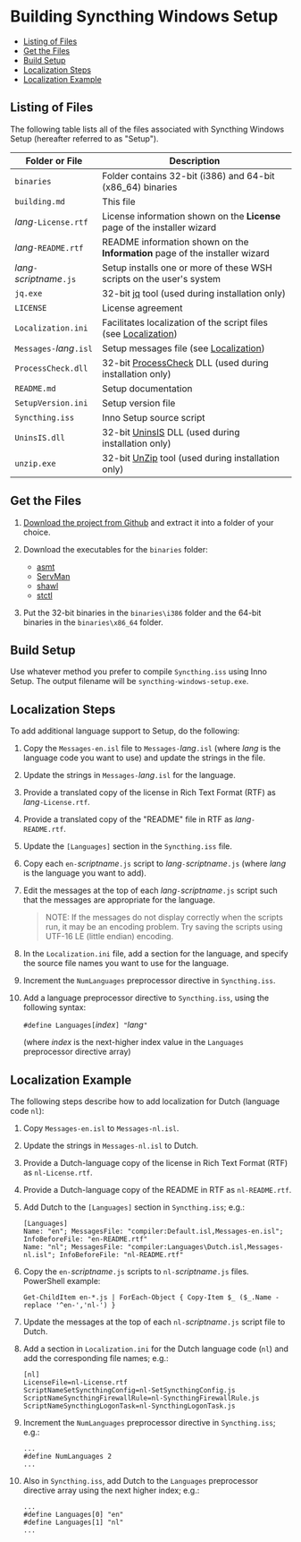 <!-- omit in toc -->
# Building Syncthing Windows Setup

- [Listing of Files](#listing-of-files)
- [Get the Files](#get-the-files)
- [Build Setup](#build-setup)
- [Localization Steps](#localization-steps)
- [Localization Example](#localization-example)

## Listing of Files

The following table lists all of the files associated with Syncthing Windows Setup (hereafter referred to as "Setup").

| Folder or File             | Description
| --------------             | -----------
| `binaries`                 | Folder contains 32-bit (i386) and 64-bit (x86_64) binaries
| `building.md`              | This file
| _lang_`-License.rtf`       | License information shown on the **License** page of the installer wizard
| _lang_`-README.rtf`        | README information shown on the **Information** page of the installer wizard
| _lang_`-`_scriptname_`.js` | Setup installs one or more of these WSH scripts on the user's system
| `jq.exe`                   | 32-bit [jq](https://jqlang.github.io/jq/) tool (used during installation only)
| `LICENSE`                  | License agreement
| `Localization.ini`         | Facilitates localization of the script files (see [Localization](#localization))
| `Messages-`_lang_`.isl`    | Setup messages file (see [Localization](#localization))
| `ProcessCheck.dll`         | 32-bit [ProcessCheck](https://github.com/Bill-Stewart/ProcessCheck) DLL (used during installation only)
| `README.md`                | Setup documentation
| `SetupVersion.ini`         | Setup version file
| `Syncthing.iss`            | Inno Setup source script
| `UninsIS.dll`              | 32-bit [UninsIS](https://github.com/Bill-Stewart/UninsIS) DLL (used during installation only)
| `unzip.exe`                | 32-bit [UnZip](https://infozip.sourceforge.net/) tool (used during installation only)

## Get the Files

1. [Download the project from Github](https://github.com/Bill-Stewart/SyncthingWindowsSetup/archive/refs/heads/main.zip) and extract it into a folder of your choice.

2. Download the executables for the `binaries` folder:

   * [asmt](https://github.com/Bill-Stewart/asmt/releases/latest/)
   * [ServMan](https://github.com/Bill-Stewart/ServMan/releases/latest/)
   * [shawl](https://github.com/mtkennerly/shawl/releases/latest/)
   * [stctl](https://github.com/Bill-Stewart/stctl/releases/latest/)

3. Put the 32-bit binaries in the `binaries\i386` folder and the 64-bit binaries in the `binaries\x86_64` folder.

## Build Setup

Use whatever method you prefer to compile `Syncthing.iss` using Inno Setup. The output filename will be `syncthing-windows-setup.exe`.

## Localization Steps

To add additional language support to Setup, do the following:

1.  Copy the `Messages-en.isl` file to `Messages-`_lang_`.isl` (where _lang_ is the language code you want to use) and update the strings in the file.

2.  Update the strings in `Messages-`_lang_`.isl` for the language.

3.  Provide a translated copy of the license in Rich Text Format (RTF) as _lang_`-License.rtf`.

4.  Provide a translated copy of the "README" file in RTF as _lang_`-README.rtf`.

5.  Update the `[Languages]` section in the `Syncthing.iss` file.

6.  Copy each `en-`_scriptname_`.js` script to _lang_`-`_scriptname_`.js` (where _lang_ is the language you want to add).

7.  Edit the messages at the top of each _lang_`-`_scriptname_`.js` script such that the messages are appropriate for the language.

    > NOTE: If the messages do not display correctly when the scripts run, it may be an encoding problem. Try saving the scripts using UTF-16 LE (little endian) encoding.

8.  In the `Localization.ini` file, add a section for the language, and specify the source file names you want to use for the language.

9.  Increment the `NumLanguages` preprocessor directive in `Syncthing.iss`.

10. Add a language preprocessor directive to `Syncthing.iss`, using the following syntax:

     `#define Languages[`_index_`] "`_lang_`"`

     (where _index_ is the next-higher index value in the `Languages` preprocessor directive array)

## Localization Example

The following steps describe how to add localization for Dutch (language code `nl`):

1.  Copy `Messages-en.isl` to `Messages-nl.isl`.

2.  Update the strings in `Messages-nl.isl` to Dutch.

3.  Provide a Dutch-language copy of the license in Rich Text Format (RTF) as `nl-License.rtf`.

4.  Provide a Dutch-language copy of the README in RTF as `nl-README.rtf`.

5.  Add Dutch to the `[Languages]` section in `Syncthing.iss`; e.g.:

        [Languages]
        Name: "en"; MessagesFile: "compiler:Default.isl,Messages-en.isl"; InfoBeforeFile: "en-README.rtf"
        Name: "nl"; MessagesFile: "compiler:Languages\Dutch.isl,Messages-nl.isl"; InfoBeforeFile: "nl-README.rtf"

6.  Copy the `en-`_scriptname_`.js` scripts to `nl-`_scriptname_`.js` files. PowerShell example:

        Get-ChildItem en-*.js | ForEach-Object { Copy-Item $_ ($_.Name -replace '^en-','nl-') }

7.  Update the messages at the top of each `nl-`_scriptname_`.js` script file to Dutch.

8.  Add a section in `Localization.ini` for the Dutch language code (`nl`) and add the corresponding file names; e.g.:

        [nl]
        LicenseFile=nl-License.rtf
        ScriptNameSetSyncthingConfig=nl-SetSyncthingConfig.js
        ScriptNameSyncthingFirewallRule=nl-SyncthingFirewallRule.js
        ScriptNameSyncthingLogonTask=nl-SyncthingLogonTask.js

9.  Increment the `NumLanguages` preprocessor directive in `Syncthing.iss`; e.g.:

        ...
        #define NumLanguages 2
        ...

10. Also in `Syncthing.iss`, add Dutch to the `Languages` preprocessor directive array using the next higher index; e.g.:

        ...
        #define Languages[0] "en"
        #define Languages[1] "nl"
        ...
